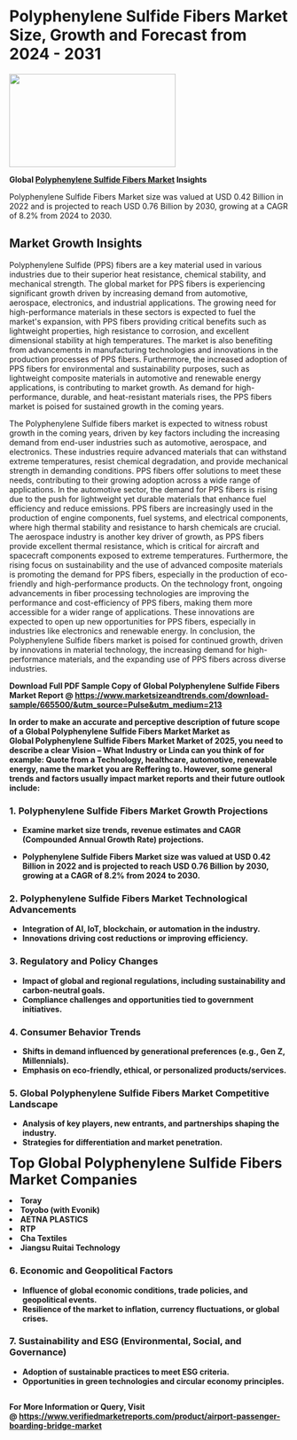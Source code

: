 <H1>Polyphenylene Sulfide Fibers Market Size, Growth and Forecast from 2024 - 2031</H1><img class="aligncenter size-medium wp-image-584254" src="https://thirdeyenews.in/wp-content/uploads/2024/09/Global-Market-Research-300x168.jpeg" alt="" width="300" height="168" /><p><strong>Global&nbsp;<a href="https://www.marketsizeandtrends.com/download-sample/665500/&amp;utm_source=Pulse&amp;utm_medium=213">Polyphenylene Sulfide Fibers Market</a> Insights</strong></p><p>Polyphenylene Sulfide Fibers Market size was valued at USD 0.42 Billion in 2022 and is projected to reach USD 0.76 Billion by 2030, growing at a CAGR of 8.2% from 2024 to 2030.</p><p><h2>Market Growth Insights</h2> Polyphenylene Sulfide (PPS) fibers are a key material used in various industries due to their superior heat resistance, chemical stability, and mechanical strength. The global market for PPS fibers is experiencing significant growth driven by increasing demand from automotive, aerospace, electronics, and industrial applications. The growing need for high-performance materials in these sectors is expected to fuel the market's expansion, with PPS fibers providing critical benefits such as lightweight properties, high resistance to corrosion, and excellent dimensional stability at high temperatures. The market is also benefiting from advancements in manufacturing technologies and innovations in the production processes of PPS fibers. Furthermore, the increased adoption of PPS fibers for environmental and sustainability purposes, such as lightweight composite materials in automotive and renewable energy applications, is contributing to market growth. As demand for high-performance, durable, and heat-resistant materials rises, the PPS fibers market is poised for sustained growth in the coming years. <p><strong></strong></p> <p>The Polyphenylene Sulfide fibers market is expected to witness robust growth in the coming years, driven by key factors including the increasing demand from end-user industries such as automotive, aerospace, and electronics. These industries require advanced materials that can withstand extreme temperatures, resist chemical degradation, and provide mechanical strength in demanding conditions. PPS fibers offer solutions to meet these needs, contributing to their growing adoption across a wide range of applications. In the automotive sector, the demand for PPS fibers is rising due to the push for lightweight yet durable materials that enhance fuel efficiency and reduce emissions. PPS fibers are increasingly used in the production of engine components, fuel systems, and electrical components, where high thermal stability and resistance to harsh chemicals are crucial. The aerospace industry is another key driver of growth, as PPS fibers provide excellent thermal resistance, which is critical for aircraft and spacecraft components exposed to extreme temperatures. Furthermore, the rising focus on sustainability and the use of advanced composite materials is promoting the demand for PPS fibers, especially in the production of eco-friendly and high-performance products. On the technology front, ongoing advancements in fiber processing technologies are improving the performance and cost-efficiency of PPS fibers, making them more accessible for a wider range of applications. These innovations are expected to open up new opportunities for PPS fibers, especially in industries like electronics and renewable energy. In conclusion, the Polyphenylene Sulfide fibers market is poised for continued growth, driven by innovations in material technology, the increasing demand for high-performance materials, and the expanding use of PPS fibers across diverse industries. <p><strong></p><p><span class=""><strong>Download Full PDF Sample Copy of Global Polyphenylene Sulfide Fibers Market Report</strong> @ <a href="https://www.marketsizeandtrends.com/download-sample/665500/&amp;utm_source=Pulse&amp;utm_medium=213" target="_blank">https://www.marketsizeandtrends.com/download-sample/665500/&amp;utm_source=Pulse&amp;utm_medium=213</a></span></p><p>In order to make an accurate and perceptive description of future scope of a Global&nbsp;Polyphenylene Sulfide Fibers Market Market as Global&nbsp;Polyphenylene Sulfide Fibers Market Market of 2025, you need to describe a clear Vision &ndash; What Industry or Linda can you think of for example: Quote from a Technology, healthcare, automotive, renewable energy, name the market you are Reffering to. However, some general trends and factors usually impact market reports and their future outlook include:</p><h3>1.&nbsp;<strong>Polyphenylene Sulfide Fibers Market Growth Projections</strong></h3><ul><li>Examine market size trends, revenue estimates and CAGR (Compounded Annual Growth Rate) projections.</li><li><p>Polyphenylene Sulfide Fibers Market size was valued at USD 0.42 Billion in 2022 and is projected to reach USD 0.76 Billion by 2030, growing at a CAGR of 8.2% from 2024 to 2030.</p></li></ul><h3>2.&nbsp;<strong>Polyphenylene Sulfide Fibers Market Technological Advancements</strong></h3><ul><li>Integration of AI, IoT, blockchain, or automation in the industry.</li><li>Innovations driving cost reductions or improving efficiency.</li></ul><h3>3.&nbsp;<strong>Regulatory and Policy Changes</strong></h3><ul><li>Impact of global and regional regulations, including sustainability and carbon-neutral goals.</li><li>Compliance challenges and opportunities tied to government initiatives.</li></ul><h3>4.&nbsp;<strong>Consumer Behavior Trends</strong></h3><ul><li>Shifts in demand influenced by generational preferences (e.g., Gen Z, Millennials).</li><li>Emphasis on eco-friendly, ethical, or personalized products/services.</li></ul><h3>5.&nbsp;<strong>Global Polyphenylene Sulfide Fibers Market Competitive Landscape</strong></h3><ul><li>Analysis of key players, new entrants, and partnerships shaping the industry.</li><li>Strategies for differentiation and market penetration.</li></ul><p data-pm-slice="1 1 []"><span style="color: inherit; font-family: inherit; font-size: 25px;">Top Global Polyphenylene Sulfide Fibers Market Companies</span></p><div class="" data-test-id=""><p><li>Toray</li><li> Toyobo (with Evonik)</li><li> AETNA PLASTICS</li><li> RTP</li><li> Cha Textiles</li><li> Jiangsu Ruitai Technology</li></p></div><h3>6.&nbsp;<strong>Economic and Geopolitical Factors</strong></h3><ul><li>Influence of global economic conditions, trade policies, and geopolitical events.</li><li>Resilience of the market to inflation, currency fluctuations, or global crises.</li></ul><h3>7.&nbsp;<strong>Sustainability and ESG (Environmental, Social, and Governance)</strong></h3><ul><li>Adoption of sustainable practices to meet ESG criteria.</li><li>Opportunities in green technologies and circular economy principles.</li></ul><h2><strong style="font-size: 14px;">For More Information or Query, Visit @&nbsp;</strong><a style="background-color: #ffffff; font-size: 14px;" href="https://www.marketsizeandtrends.com/report/polyphenylene-sulfide-fibers-market/" target="_blank">https://www.verifiedmarketreports.com/product/airport-passenger-boarding-bridge-market</a></h2>
